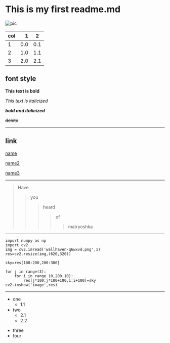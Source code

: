 #  This is my first readme.md
![pic](https://w.wallhaven.cc/full/rd/wallhaven-rddgwm.jpg "Wallpaper")

| col | 1 | 2 |
| :-------- | --------:| :--: |
| 1 | 0.0 | 0.1 |
| 2 | 1.0 | 1.1 |
| 3 | 2.0 | 2.1 |

## font style

**This text is bold**

*This text is italicized*

___bold and italicized___

~~delete~~
 
 ---
 
## link
[name](https://github.com/ophwsjtu18/ohw21s/tree/main/zkx "title")

[name2][1]

[1]:https://github.com/ophwsjtu18/ohw21s/tree/main/zkx "title2"

[name3][]

[name3]:https://github.com/ophwsjtu18/ohw21s/tree/main/zkx "title3"

---

> Have  
>>you  
>>>heard
>>>>of 
>>>>>matryoshka

---

```python:
import numpy as np
import cv2
img = cv2.imread('wallhaven-q6wxvd.png',1)
res=cv2.resize(img,(620,320))

sky=res[100:200,200:300]

for j in range(3):
    for i in range (0,200,10):
        res[j*100:j*100+100,i:i+100]=sky
cv2.imshow('image',res)
```
---

* one
  * 1.1
* two
  * 2.1
  * 2.2
+ three
+ four
